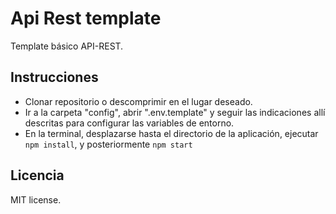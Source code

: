 # Api Rest template

Template básico API-REST.

## Instrucciones

- Clonar repositorio o descomprimir en el lugar deseado.
- Ir a la carpeta "config", abrir ".env.template" y seguir las indicaciones allí descritas para configurar las variables de entorno.
- En la terminal, desplazarse hasta el directorio de la aplicación, ejecutar `npm install`, y posteriormente `npm start`

## Licencia

MIT license.